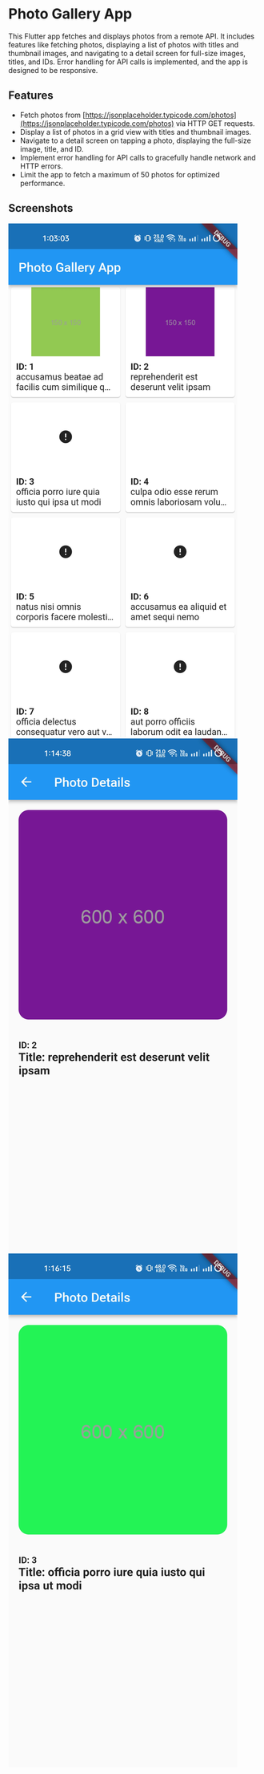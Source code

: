 # Photo Gallery App

This Flutter app fetches and displays photos from a remote API. It includes features like fetching photos, displaying a
list of photos with titles and thumbnail images, and navigating to a detail screen for full-size images, titles, and
IDs. Error handling for API calls is implemented, and the app is designed to be responsive.

## Features

- Fetch photos from [https://jsonplaceholder.typicode.com/photos](https://jsonplaceholder.typicode.com/photos) via HTTP
  GET requests.
- Display a list of photos in a grid view with titles and thumbnail images.
- Navigate to a detail screen on tapping a photo, displaying the full-size image, title, and ID.
- Implement error handling for API calls to gracefully handle network and HTTP errors.
- Limit the app to fetch a maximum of 50 photos for optimized performance.

## Screenshots

![Screenshot of the application](images/ss1.jpg)
![Screenshot of the application](images/ss2.jpg)
![Screenshot of the application](images/ss3.jpg)
